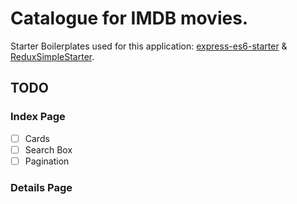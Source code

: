 # Catalogue for IMDB movies.

Starter Boilerplates used for this application: [express-es6-starter](https://github.com/tomyitav/express-es6-starter) & [ReduxSimpleStarter](https://github.com/StephenGrider/ReduxSimpleStarter).

## TODO

### Index Page
- [ ] Cards
- [ ] Search Box
- [ ] Pagination

### Details Page
